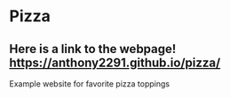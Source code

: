# Pizza

## Here is a link to the webpage! https://anthony2291.github.io/pizza/

Example website for favorite pizza toppings
